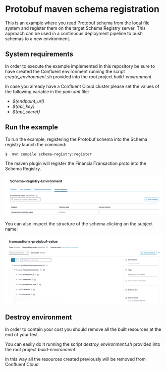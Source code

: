 # Protobuf maven schema registration
This is an example where you read Protobuf schema from the local file system and register them on the target Schema Registry server.
This approach can be used in a continuous deployment pipeline to push schemas to a new environment.

## System requirements
In order to execute the example implemented in this repository be sure to have created the Confluent environment
running the script _create_environment.sh_ provided into the root project _build-environment_.

In case you already have a Confluent Cloud cluster please set the values of the following variable in the _pom.xml_ file:

- _${endpoint_url}_
- _${api_key}_
- _${api_secret}_

## Run the example
To run the example, registering the Protobuf schema into the Schema registry launch the command:

```
$  mvn compile schema-registry:register  
```
The maven plugin will register the FinancialTransaction.proto into the Schema Registry.

![List of schemas](assets/images/protobuf-schema-registry.png)

You can also inspect the structure of the schema clicking on the subject name:

![List of schemas](assets/images/financial-transaction-protobuf.png)

## Destroy environment
In order to contain your cost you should remove all the built resources at the end of your test.

You can easily do it running the script _destroy_environment.sh_ provided into the root project _build-environment_.

In this way all the resources created previously will be removed from Confluent Cloud